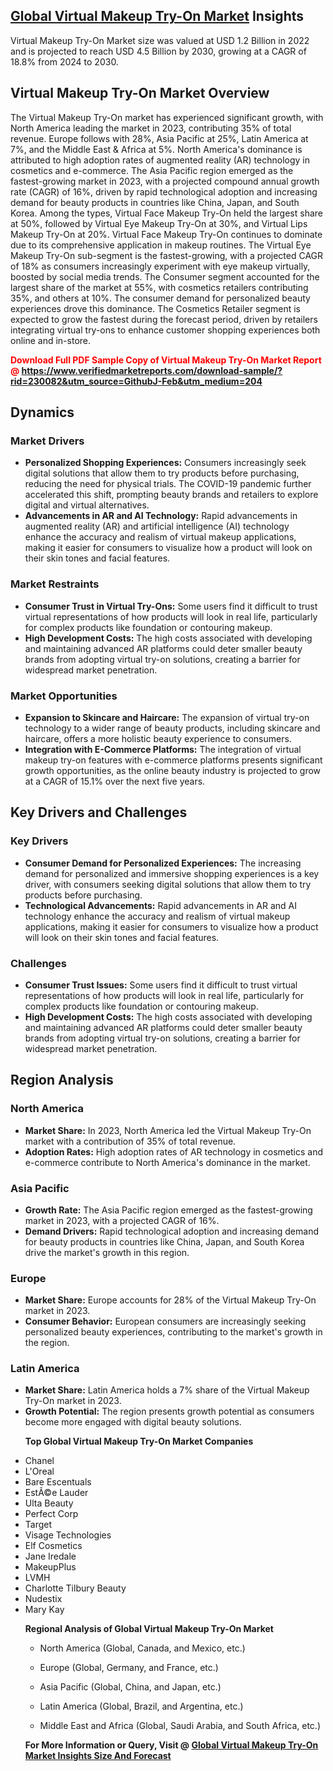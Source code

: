 <h2><a href="https://www.verifiedmarketreports.com/download-sample/?rid=230082&amp;utm_source=GithubJ&amp;utm_medium=204" target="_blank">Global Virtual Makeup Try-On Market</a> Insights</h2><p>Virtual Makeup Try-On Market size was valued at USD 1.2 Billion in 2022 and is projected to reach USD 4.5 Billion by 2030, growing at a CAGR of 18.8% from 2024 to 2030.</p><p> <h2>Virtual Makeup Try-On Market Overview</h2> <p>The Virtual Makeup Try-On market has experienced significant growth, with North America leading the market in 2023, contributing 35% of total revenue. Europe follows with 28%, Asia Pacific at 25%, Latin America at 7%, and the Middle East & Africa at 5%. North America's dominance is attributed to high adoption rates of augmented reality (AR) technology in cosmetics and e-commerce. The Asia Pacific region emerged as the fastest-growing market in 2023, with a projected compound annual growth rate (CAGR) of 16%, driven by rapid technological adoption and increasing demand for beauty products in countries like China, Japan, and South Korea. Among the types, Virtual Face Makeup Try-On held the largest share at 50%, followed by Virtual Eye Makeup Try-On at 30%, and Virtual Lips Makeup Try-On at 20%. Virtual Face Makeup Try-On continues to dominate due to its comprehensive application in makeup routines. The Virtual Eye Makeup Try-On sub-segment is the fastest-growing, with a projected CAGR of 18% as consumers increasingly experiment with eye makeup virtually, boosted by social media trends. The Consumer segment accounted for the largest share of the market at 55%, with cosmetics retailers contributing 35%, and others at 10%. The consumer demand for personalized beauty experiences drove this dominance. The Cosmetics Retailer segment is expected to grow the fastest during the forecast period, driven by retailers integrating virtual try-ons to enhance customer shopping experiences both online and in-store. </p> <p><strong><p><span class=""><span style="color: #ff0000;"><strong>Download Full PDF Sample Copy of Virtual Makeup Try-On Market Report</strong> @ </span><a href="https://www.verifiedmarketreports.com/download-sample/?rid=230082&amp;utm_source=GithubJ-Feb&amp;utm_medium=204" target="_blank">https://www.verifiedmarketreports.com/download-sample/?rid=230082&amp;utm_source=GithubJ-Feb&amp;utm_medium=204</a></span></p></strong></p> <h2>Dynamics</h2> <h3>Market Drivers</h3> <ul> <li><strong>Personalized Shopping Experiences:</strong> Consumers increasingly seek digital solutions that allow them to try products before purchasing, reducing the need for physical trials. The COVID-19 pandemic further accelerated this shift, prompting beauty brands and retailers to explore digital and virtual alternatives. </li> <li><strong>Advancements in AR and AI Technology:</strong> Rapid advancements in augmented reality (AR) and artificial intelligence (AI) technology enhance the accuracy and realism of virtual makeup applications, making it easier for consumers to visualize how a product will look on their skin tones and facial features. </li> </ul> <h3>Market Restraints</h3> <ul> <li><strong>Consumer Trust in Virtual Try-Ons:</strong> Some users find it difficult to trust virtual representations of how products will look in real life, particularly for complex products like foundation or contouring makeup. </li> <li><strong>High Development Costs:</strong> The high costs associated with developing and maintaining advanced AR platforms could deter smaller beauty brands from adopting virtual try-on solutions, creating a barrier for widespread market penetration. </li> </ul> <h3>Market Opportunities</h3> <ul> <li><strong>Expansion to Skincare and Haircare:</strong> The expansion of virtual try-on technology to a wider range of beauty products, including skincare and haircare, offers a more holistic beauty experience to consumers. </li> <li><strong>Integration with E-Commerce Platforms:</strong> The integration of virtual makeup try-on features with e-commerce platforms presents significant growth opportunities, as the online beauty industry is projected to grow at a CAGR of 15.1% over the next five years. </li> </ul> <h2>Key Drivers and Challenges</h2> <h3>Key Drivers</h3> <ul> <li><strong>Consumer Demand for Personalized Experiences:</strong> The increasing demand for personalized and immersive shopping experiences is a key driver, with consumers seeking digital solutions that allow them to try products before purchasing. </li> <li><strong>Technological Advancements:</strong> Rapid advancements in AR and AI technology enhance the accuracy and realism of virtual makeup applications, making it easier for consumers to visualize how a product will look on their skin tones and facial features. </li> </ul> <h3>Challenges</h3> <ul> <li><strong>Consumer Trust Issues:</strong> Some users find it difficult to trust virtual representations of how products will look in real life, particularly for complex products like foundation or contouring makeup. </li> <li><strong>High Development Costs:</strong> The high costs associated with developing and maintaining advanced AR platforms could deter smaller beauty brands from adopting virtual try-on solutions, creating a barrier for widespread market penetration. </li> </ul> <h2>Region Analysis</h2> <h3>North America</h3> <ul> <li><strong>Market Share:</strong> In 2023, North America led the Virtual Makeup Try-On market with a contribution of 35% of total revenue. </li> <li><strong>Adoption Rates:</strong> High adoption rates of AR technology in cosmetics and e-commerce contribute to North America's dominance in the market. </li> </ul> <h3>Asia Pacific</h3> <ul> <li><strong>Growth Rate:</strong> The Asia Pacific region emerged as the fastest-growing market in 2023, with a projected CAGR of 16%. </li> <li><strong>Demand Drivers:</strong> Rapid technological adoption and increasing demand for beauty products in countries like China, Japan, and South Korea drive the market's growth in this region. </li> </ul> <h3>Europe</h3> <ul> <li><strong>Market Share:</strong> Europe accounts for 28% of the Virtual Makeup Try-On market in 2023. </li> <li><strong>Consumer Behavior:</strong> European consumers are increasingly seeking personalized beauty experiences, contributing to the market's growth in the region. </li> </ul> <h3>Latin America</h3> <ul> <li><strong>Market Share:</strong> Latin America holds a 7% share of the Virtual Makeup Try-On market in 2023. </li> <li><strong>Growth Potential:</strong> The region presents growth potential as consumers become more engaged with digital beauty solutions. </</p><p><strong>Top Global Virtual Makeup Try-On Market Companies</strong></p><div data-test-id=""><p><li>Chanel</li><li> L'Oreal</li><li> Bare Escentuals</li><li> EstÃ©e Lauder</li><li> Ulta Beauty</li><li> Perfect Corp</li><li> Target</li><li> Visage Technologies</li><li> Elf Cosmetics</li><li> Jane Iredale</li><li> MakeupPlus</li><li> LVMH</li><li> Charlotte Tilbury Beauty</li><li> Nudestix</li><li> Mary Kay</li></p><div><strong>Regional Analysis of&nbsp;Global Virtual Makeup Try-On Market</strong></div><ul><li dir="ltr"><p dir="ltr">North America&nbsp;(Global, Canada, and Mexico, etc.)</p></li><li dir="ltr"><p dir="ltr">Europe (Global, Germany, and France, etc.)</p></li><li dir="ltr"><p dir="ltr">Asia Pacific&nbsp;(Global, China, and Japan, etc.)</p></li><li dir="ltr"><p dir="ltr">Latin America&nbsp;(Global, Brazil, and Argentina, etc.)</p></li><li dir="ltr">Middle East and Africa&nbsp;(Global, Saudi Arabia, and South Africa, etc.)</li></ul><p><strong>For More Information or Query, Visit @&nbsp;</strong><strong><a href="https://www.verifiedmarketreports.com/product/virtual-makeup-try-on-market/?utm_source=GithubJ&amp;utm_medium=204" target="_blank">Global Virtual Makeup Try-On Market Insights Size And Forecast</a></strong></p></div>
